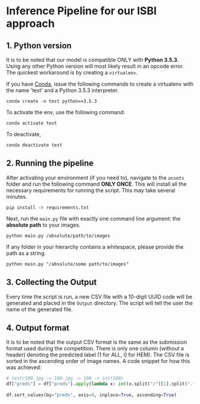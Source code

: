 # Inference Pipeline for our ISBI approach

## 1. Python version
It is to be noted that our model is compatible ONLY with <b>Python 3.5.3</b>. Using any other Python version will most likely result in an opcode error. The quickest workaround is by creating a `virtualenv`.

If you have <a href="https://www.anaconda.com/distribution/">Conda</a>, issue the following commands to create a virtualenv with the name 'test' and a Python 3.5.3 interpreter.

`conda create -n test python==3.5.3`

To activate the env, use the following command:

`conda activate test`

To deactivate,

`conda deactivate test`

## 2. Running the pipeline
After activating your environment (if you need to), navigate to the `assets` folder and run the following command <b>ONLY ONCE</b>. This will install all the necessary requirements for running the script. This may take several minutes.

`pip install -r requirements.txt`

Next, run the `main.py` file with exactly one command line argument: the <b>absolute path</b> to your images.

`python main.py /absolute/path/to/images`

If any folder in your hierarchy contains a whitespace, please provide the path as a string.

`python main.py "/absolute/some path/to/images"`

## 3. Collecting the Output
Every time the script is run, a new CSV file with a 10-digit UUID code will be generated and placed in the `Output` directory. The script will tell the user the name of the generated file. 


## 4. Output format
It is to be noted that the output CSV format is the same as the submission format used during the competition. There is only one column (without a header) denoting the predicted label (1 for ALL, 0 for HEM). The CSV file is sorted in the ascending order of image names. A code snippet for how this was achieved:

```python
# test/100.jpg -> 100.jpg -> 100 -> int(100)
df["preds"] = df["preds"].apply(lambda x: int(x.split("/")[1].split(".")[0]))
    
df.sort_values(by="preds", axis=0, inplace=True, ascending=True)
```
